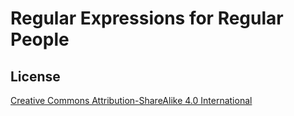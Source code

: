 # Regular Expressions for Regular People

## License

[Creative Commons Attribution-ShareAlike 4.0 International](https://creativecommons.org/licenses/by-sa/4.0)

